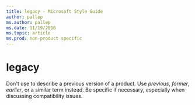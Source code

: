 ```yaml
---
title: legacy - Microsoft Style Guide
author: pallep
ms.author: pallep
ms.date: 11/19/2016
ms.topic: article
ms.prod: non-product specific
---
```


# legacy

Don't use to describe a previous version of a product. Use *previous*, *former*, *earlier*, or a similar term instead. Be specific if necessary, especially when discussing compatibility issues.
